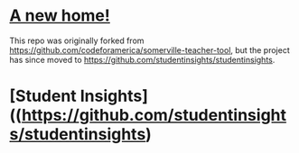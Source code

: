 # [A new home!]((https://github.com/studentinsights/studentinsights))
This repo was originally forked from https://github.com/codeforamerica/somerville-teacher-tool, but the project has since moved to https://github.com/studentinsights/studentinsights.

# [Student Insights]((https://github.com/studentinsights/studentinsights)

